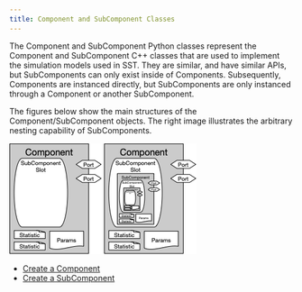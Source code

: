 ```yaml
---
title: Component and SubComponent Classes
---
```


<!---
SAND2022-6843 O
Source: sst-documentation/manuals/python
--->

The Component and SubComponent Python classes represent the Component and SubComponent C\+\+ classes that are used to implement the simulation models used in SST. They are similar, and have similar APIs, but SubComponents can only exist inside of Components. Subsequently, Components are instanced directly, but SubComponents are only instanced through a Component or another SubComponent. 

The figures below show the main structures of the Component/SubComponent objects. The right image illustrates the arbitrary nesting capability of SubComponents.

![Main structures of the Component and SubComponent objects](../assets/component-structure.png) ![Component with SubComponents loaded, showing that SubComponents can be arbitrarily nested](../assets/component-structure-with-subcomponent.png)

* [Create a Component](../component)
* [Create a SubComponent](setSubComponent)
